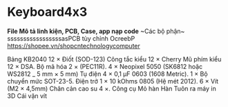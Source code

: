 # Keyboard4x3
  **File Mô tả linh kiện, PCB, Case, app nạp code**
  ~Các bộ phận~  
sssssssssssssssssasPCB tùy chỉnh OcreebP
<https://shopee.vn/shopcntechnologycomputer>

<space><space>Bảng KB2040<space><space>
<space><space>12 × Điốt (SOD-123)<space><space>
<space><space>Công tắc kiểu 12 × Cherry<space><space>
<space><space>Mũ phím kiểu 12 × DSA.<space><space>
<space><space>Bộ mã hóa 2 × (PEC11R).<space><space>
<space><space>4 × Neopixel 5050 (SK6812 hoặc WS2812 _ 5 mm × 5 mm)
<space><space>Tụ điện 4 × 0,1 µF 0603 (1608 Metric).
<space><space>1 × Bộ chuyển mức SOT-23-5.
<space><space>Điện trở 1 × 10 kOhms 0805 (Hệ mét 2012).
<space><space>6 × Vít (M2 × 4,5mm)
<space><space>Chân cản cao su 4 ×.
<space><space>Công cụ
<space><space>Mỏ hàn
<space><space>Hàn
<space><space>Tuôn ra
<space><space>máy in 3D
<space><space>Cái vặn vít
